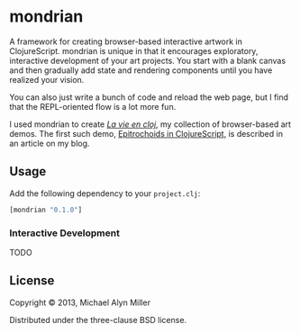 # mondrian

A framework for creating browser-based interactive artwork in ClojureScript.  mondrian is unique in that it encourages exploratory, interactive development of your art projects.  You start with a blank canvas and then gradually add state and rendering components until you have realized your vision.

You can also just write a bunch of code and reload the web page, but I find that the REPL-oriented flow is a lot more fun.

I used mondrian to create *[La vie en cloj][]*, my collection of browser-based art demos.  The first such demo, [Epitrochoids in ClojureScript][], is described in an article on my blog.

[Epitrochoids in ClojureScript]: http://michaelalynmiller.com/blog/2013/06/18/epitrochoids-in-clojurescript/
[La vie en cloj]: https://github.com/malyn/LaVieEnCloj

## Usage

Add the following dependency to your `project.clj`:

```clojure
[mondrian "0.1.0"]
```

### Interactive Development

TODO

## License

Copyright &copy; 2013, Michael Alyn Miller

Distributed under the three-clause BSD license.
